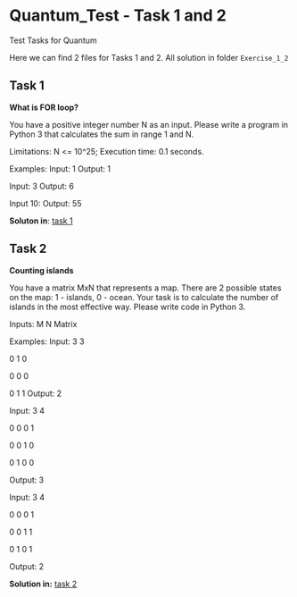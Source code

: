 # Quantum_Test - Task 1 and 2
Test Tasks for Quantum 

Here we can find 2 files for Tasks 1 and 2. All solution in folder `Exercise_1_2`
## Task 1

**What is FOR loop?**

You have a positive integer number N as an input. Please write a program in Python 3 that calculates the sum in range 1 and N.

Limitations:
N <= 10^25;
Execution time: 0.1 seconds.

Examples:
Input: 1
Output: 1

Input: 3
Output: 6

Input 10:
Output: 55

**Soluton in**: [task 1](https://github.com/Diana-Kapralova/First_Second-Task-Quantum/blob/main/Exersice_1_2/1.What%20is%20FOR%20loop.ipynb)

## Task 2
**Counting islands**

You have a matrix MxN that represents a map. There are 2 possible states on the map: 1 - islands, 0 - ocean. Your task is to calculate the number of islands in the most effective way. Please write code in Python 3.

Inputs:
M N
Matrix

Examples:
Input:
3 3

0 1 0

0 0 0

0 1 1
Output: 2

Input:
3 4 

0 0 0 1

0 0 1 0

0 1 0 0

Output: 3

Input:
3 4

0 0 0 1

0 0 1 1

0 1 0 1

Output: 2

**Solution in:** [task 2](https://github.com/Diana-Kapralova/First_Second-Task-Quantum/blob/main/Exersice_1_2/2.Islands_counting.ipynb)
